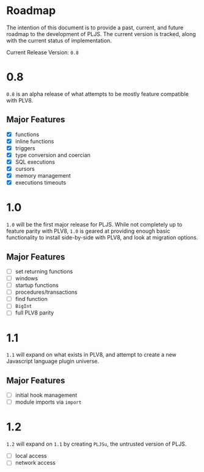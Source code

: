 # Roadmap

The intention of this document is to provide a past, current, and future roadmap to the development of PLJS. The current version is tracked, along with the current status of implementation.

Current Release Version: `0.8`

# 0.8

`0.8` is an alpha release of what attempts to be mostly feature compatible with PLV8.

## Major Features

- [x] functions
- [x] inline functions
- [x] triggers
- [x] type conversion and coercian
- [x] SQL executions
- [x] cursors
- [x] memory management
- [x] executions timeouts

# 1.0

`1.0` will be the first major release for PLJS. While not completely up to feature parity with PLV8, `1.0` is geared at providing enough basic functionality to install side-by-side with PLV8, and look at migration options.

## Major Features

- [ ] set returning functions
- [ ] windows
- [ ] startup functions
- [ ] procedures/transactions
- [ ] find function
- [ ] `BigInt`
- [ ] full PLV8 parity

# 1.1

`1.1` will expand on what exists in PLV8, and attempt to create a new Javascript language plugin universe.

## Major Features

- [ ] initial hook management
- [ ] module imports via `import`

# 1.2

`1.2` will expand on `1.1` by creating `PLJSu`, the untrusted version of PLJS.

- [ ] local access
- [ ] network access
